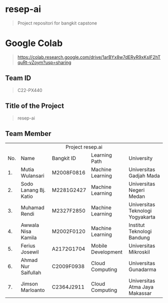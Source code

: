 # resep-ai
> Project repositori for bangkit capstone

# Google Colab
> https://colab.research.google.com/drive/1arBYx8w7dERyR9xKsIF2hTquRt-vZoym?usp=sharing

## Team ID
> C22-PX440

## Title of the Project
> resep-ai

## Team Member
<table>
    <tr>
        <td colspan=5 align="center">Project resep.ai</td>
    </tr>
    <tr>
        <td>No.</td>
        <td>Name</td>
        <td>Bangkit ID</td>
	<td>Learning Path</td>
	<td>University</td>
    </tr>
    <tr>
        <td>1.</td>
        <td>Mutia Wulansari</td>
        <td>M2008F0816</td>
	<td>Machine Learning</td> 
	<td>Universitas Gadjah Mada</td> 
    </tr>
    <tr>
        <td>2.</td>
        <td>Sodo Lanang Bj. Katio</td>
        <td>M2281G2427</td>
	<td>Machine Learning</td> 
	<td>Universitas Negeri Medan</td> 
    </tr>
    <tr>
        <td>3.</td>
        <td>Muhamad Rendi</td>
        <td>M2327F2850</td>
	<td>Machine Learning</td> 
	<td>Universitas Teknologi Yogyakarta</td> 
    </tr>
    <tr>
        <td>4.</td>
        <td>Awwala Nisa Kamila</td>
        <td>M2002F0120</td>
	<td>Machine Learning</td> 
	<td>Institut Teknologi Bandung</td> 
    </tr>
    <tr>
        <td>5.</td>
        <td>Ferius Josewil</td>
        <td>A2172G1704</td>
	<td>Mobile Development</td>
	<td>Universitas Mikroskil</td> 
    </tr>
    <tr>
        <td>6.</td>
        <td>Ahmad Nur Saifullah</td>
        <td>C2009F0938</td>
	<td>Cloud Computing</td>
	<td>Universitas Gunadarma</td> 
    </tr>
    <tr>
        <td>7.</td>
        <td>Jimson Marloanto</td>
        <td>C2364J2911</td>
	<td>Cloud Computing</td>
	<td>Universitas Atma Jaya Makassar</td> 
    </tr>
</table>
